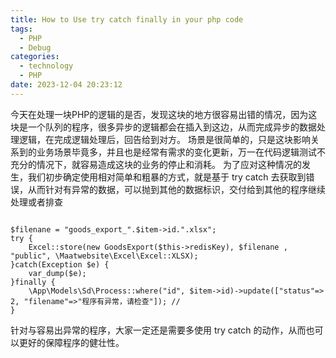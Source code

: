 ```yaml
---
title: How to Use try catch finally in your php code
tags:
  - PHP
  - Debug
categories:
  - technology
  - PHP
date: 2023-12-04 20:23:12
---
```

今天在处理一块PHP的逻辑的是否，发现这块的地方很容易出错的情况，因为这块是一个队列的程序，很多异步的逻辑都会在插入到这边，从而完成异步的数据处理逻辑，在完成逻辑处理后，回告给到对方。
场景是很简单的，只是这块影响关系到的业务场景毕竟多，并且也是经常有需求的变化更新，万一在代码逻辑测试不充分的情况下，就容易造成这块的业务的停止和消耗。
为了应对这种情况的发生，我们初步确定使用相对简单和粗暴的方式，就是基于 try catch 去获取到错误，从而针对有异常的数据，可以抛到其他的数据标识，交付给到其他的程序继续处理或者排查

```

$filenane = "goods_export_".$item->id.".xlsx";
try {
    Excel::store(new GoodsExport($this->redisKey), $filenane , "public", \Maatwebsite\Excel\Excel::XLSX);
}catch(Exception $e) {
    var_dump($e);
}finally {
    \App\Models\Sd\Process::where("id", $item->id)->update(["status"=> 2, "filename"=>"程序有异常，请检查"]); //
}

```

针对与容易出异常的程序，大家一定还是需要多使用 try catch 的动作，从而也可以更好的保障程序的健壮性。